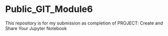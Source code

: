 # Public_GIT_Module6
This repository is for my submission as completion of PROJECT: Create and Share Your Jupyter Notebook
